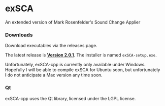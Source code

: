 # exSCA
An extended version of Mark Rosenfelder's Sound Change Applier

### Downloads
Download executables via the releases page.

The latest release is [**Version 2.0.1**](https://github.com/bradrn/exSCA-cpp/releases).
The installer is named `exSCA-setup.exe`.

Unfortunately, exSCA-cpp is currently only available under Windows.
Hopefully I will be able to compile exSCA for Ubuntu soon, but unfortunately I do not anticipate a Mac version any time soon.

### Qt
exSCA-cpp uses the Qt library, licensed under the LGPL license.
